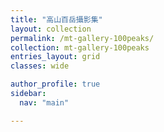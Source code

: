 ```yaml
---
title: "高山百岳攝影集"
layout: collection
permalink: /mt-gallery-100peaks/
collection: mt-gallery-100peaks
entries_layout: grid
classes: wide 

author_profile: true
sidebar:
  nav: "main"

---
```

